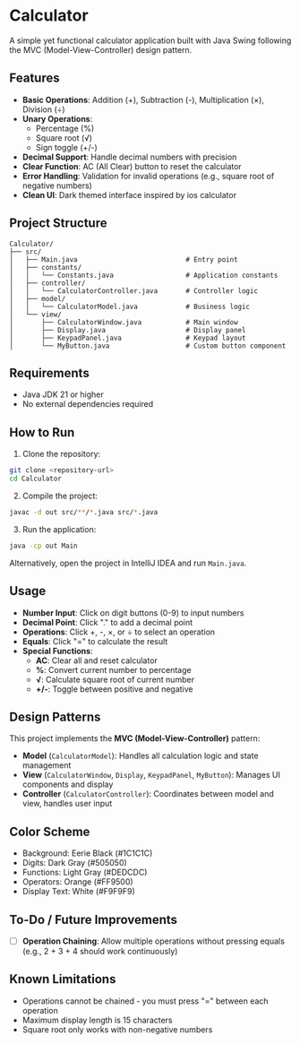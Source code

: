 # Calculator

A simple yet functional calculator application built with Java Swing following the MVC (Model-View-Controller) design pattern.

## Features

- **Basic Operations**: Addition (+), Subtraction (-), Multiplication (×), Division (÷)
- **Unary Operations**: 
  - Percentage (%)
  - Square root (√)
  - Sign toggle (+/-)
- **Decimal Support**: Handle decimal numbers with precision
- **Clear Function**: AC (All Clear) button to reset the calculator
- **Error Handling**: Validation for invalid operations (e.g., square root of negative numbers)
- **Clean UI**: Dark themed interface inspired by ios calculator 

## Project Structure

```
Calculator/
├── src/
│   ├── Main.java                           # Entry point
│   ├── constants/
│   │   └── Constants.java                  # Application constants
│   ├── controller/
│   │   └── CalculatorController.java       # Controller logic
│   ├── model/
│   │   └── CalculatorModel.java            # Business logic
│   └── view/
│       ├── CalculatorWindow.java           # Main window
│       ├── Display.java                    # Display panel
│       ├── KeypadPanel.java                # Keypad layout
│       └── MyButton.java                   # Custom button component
```

## Requirements

- Java JDK 21 or higher
- No external dependencies required

## How to Run

1. Clone the repository:
```bash
git clone <repository-url>
cd Calculator
```

2. Compile the project:
```bash
javac -d out src/**/*.java src/*.java
```

3. Run the application:
```bash
java -cp out Main
```

Alternatively, open the project in IntelliJ IDEA and run `Main.java`.

## Usage

- **Number Input**: Click on digit buttons (0-9) to input numbers
- **Decimal Point**: Click "." to add a decimal point
- **Operations**: Click +, -, ×, or ÷ to select an operation
- **Equals**: Click "=" to calculate the result
- **Special Functions**:
  - **AC**: Clear all and reset calculator
  - **%**: Convert current number to percentage
  - **√**: Calculate square root of current number
  - **+/-**: Toggle between positive and negative

## Design Patterns

This project implements the **MVC (Model-View-Controller)** pattern:

- **Model** (`CalculatorModel`): Handles all calculation logic and state management
- **View** (`CalculatorWindow`, `Display`, `KeypadPanel`, `MyButton`): Manages UI components and display
- **Controller** (`CalculatorController`): Coordinates between model and view, handles user input

## Color Scheme

- Background: Eerie Black (#1C1C1C)
- Digits: Dark Gray (#505050)
- Functions: Light Gray (#DEDCDC)
- Operators: Orange (#FF9500)
- Display Text: White (#F9F9F9)

## To-Do / Future Improvements

- [ ] **Operation Chaining**: Allow multiple operations without pressing equals (e.g., 2 + 3 + 4 should work continuously)

## Known Limitations

- Operations cannot be chained - you must press "=" between each operation
- Maximum display length is 15 characters
- Square root only works with non-negative numbers


